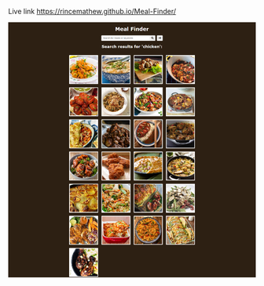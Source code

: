 Live link https://rincemathew.github.io/Meal-Finder/

![screenshot](https://github.com/rincemathew/Meal-Finder/blob/master/screenshot.png)